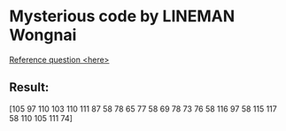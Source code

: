 # Mysterious code by LINEMAN Wongnai

[Reference question \<here\>](https://github.com/LINEMANWongnai/LINE-MAN-Wongnai-Mysterious-Code?fbclid=IwAR2gwXRbq2LQUHn7qKW3EmuTh2pRlMeSPjhSvy7E4PrhBxIRnrh0cvq1RAI)

## Result: 
[105 97 110 103 110 111 87 58 78 65 77 58 69 78 73 76 58 116 97 58 115 117 58 110 105 111 74] 